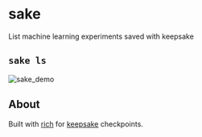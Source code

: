 # sake
List machine learning experiments saved with keepsake

## `sake ls`

![sake_demo](https://user-images.githubusercontent.com/9824244/118466190-e84b5200-b702-11eb-8a4f-ff7a141515a9.png)

## About

Built with [rich](https://github.com/willmcgugan/rich) for [keepsake](https://keepsake.ai/) checkpoints.

